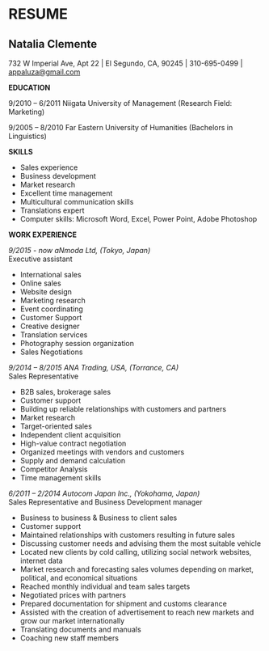 # RESUME
## **Natalia Clemente**

732 W Imperial Ave, Apt 22 | El Segundo, CA, 90245 | 310-695-0499 | appaluza@gmail.com

**EDUCATION**

9/2010 – 6/2011 Niigata University of Management (Research Field: Marketing) 

9/2005 – 8/2010 Far Eastern University of Humanities (Bachelors in Linguistics) 

**SKILLS**
 
* Sales experience
* Business development
* Market research
* Excellent time management
* Multicultural communication skills
* Translations expert
* Computer skills: Microsoft Word, Excel, Power Point, Adobe Photoshop
 

**WORK EXPERIENCE**

_9/2015 - now   aNmoda Ltd, (Tokyo, Japan)_ 	
Executive assistant 

* International sales
* Online sales
* Website design
* Marketing research
* Event coordinating 
* Customer Support
* Creative designer
* Translation services
* Photography session organization
* Sales Negotiations 

_9/2014 – 8/2015   ANA Trading, USA,  (Torrance, CA)_                                                                                    
Sales Representative

* B2B sales, brokerage sales 
* Customer support
* Building up reliable relationships with customers and partners
* Market research
* Target-oriented sales
* Independent client acquisition
* High-value contract negotiation
* Organized meetings with vendors and customers
* Supply and demand calculation
* Competitor Analysis 
* Time management skills

_6/2011 – 2/2014   Autocom Japan Inc.,  (Yokohama, Japan)_                                                                               
Sales Representative and Business Development manager 

* Business to business & Business to client sales
* Customer support
* Maintained relationships with customers resulting in future sales
* Discussing customer needs and advising them the most suitable vehicle
* Located new clients by cold calling, utilizing social network websites, internet data
* Market research and forecasting sales volumes depending on market, political, and economical situations
* Reached monthly individual and team sales targets
* Negotiated prices with partners
* Prepared documentation for shipment and customs clearance 
* Assisted with the creation of advertisement to reach new markets and grow our market internationally
* Translating documents and manuals
* Coaching new staff members


